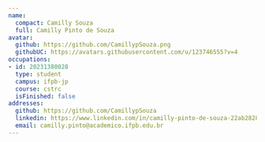 ```yaml
---
name:
  compact: Camilly Souza
  full: Camilly Pinto de Souza
avatar:
  github: https://github.com/CamillypSouza.png
  githubUC: https://avatars.githubusercontent.com/u/123746555?v=4
occupations:
- id: 20231380028
  type: student
  campus: ifpb-jp
  course: cstrc
  isFinished: false
addresses:
  github: https://github.com/CamillypSouza
  linkedin: https://www.linkedin.com/in/camilly-pinto-de-souza-22ab28280/
  email: camilly.pinto@academico.ifpb.edu.br
---
```

